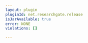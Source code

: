 ```yaml
---
layout: plugin
pluginId: net.researchgate.release
isJarAvailable: true
error: NONE
violations: []

---
```

